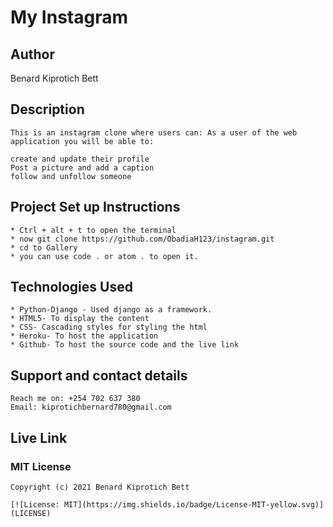 # My Instagram
## Author
Benard Kiprotich Bett
## Description
    This is an instagram clone where users can: As a user of the web application you will be able to:

    create and update their profile
    Post a picture and add a caption
    follow and unfollow someone
## Project Set up Instructions
    * Ctrl + alt + t to open the terminal
    * now git clone https://github.com/ObadiaH123/instagram.git
    * cd to Gallery
    * you can use code . or atom . to open it.

## Technologies Used
    * Python-Django - Used django as a framework.
    * HTML5- To display the content
    * CSS- Cascading styles for styling the html
    * Heroku- To host the application
    * Github- To host the source code and the live link
## Support and contact details
    Reach me on: +254 702 637 380 
    Email: kiprotichbernard780@gmail.com
## Live Link


### MIT License

    Copyright (c) 2021 Benard Kiprotich Bett

    [![License: MIT](https://img.shields.io/badge/License-MIT-yellow.svg)](LICENSE)
